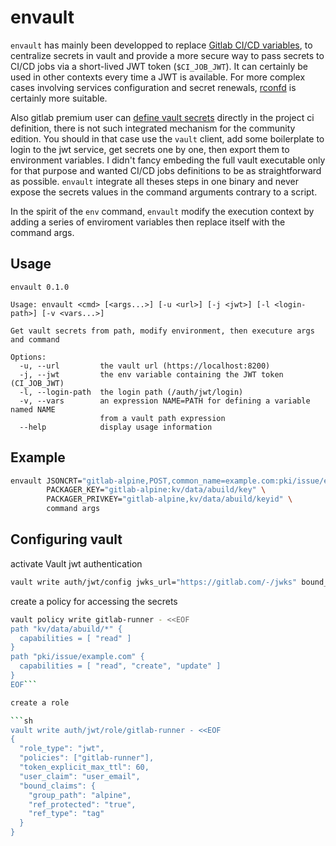 # envault

`envault` has mainly been developped to replace [Gitlab CI/CD variables](https://docs.gitlab.com/ee/ci/variables/),
to centralize secrets in vault and provide a more secure way to pass secrets to CI/CD jobs via a short-lived JWT
token (`$CI_JOB_JWT`). It can certainly be used in other contexts every time a JWT is available. For more complex
cases involving services configuration and secret renewals, [rconfd](https://github.com/eburghar/rconfd.git)
is certainly more suitable.

Also gitlab premium user can [define vault
secrets](https://docs.gitlab.com/ee/ci/secrets/#use-vault-secrets-in-a-ci-job) directly in the project ci definition,
there is not such integrated mechanism for the community edition. You should in that case use the `vault` client, add
some boilerplate to login to the jwt service, get secrets one by one, then export them to environment variables. I
didn't fancy embeding the full vault executable only for that purpose and wanted CI/CD jobs definitions to be as
straightforward as possible. `envault` integrate all theses steps in one binary and never expose the secrets
values in the command arguments contrary to a script.

In the spirit of the `env` command, `envault` modify the execution context by adding a series of enviroment
variables then replace itself with the command args.

## Usage

```
envault 0.1.0

Usage: envault <cmd> [<args...>] [-u <url>] [-j <jwt>] [-l <login-path>] [-v <vars...>]

Get vault secrets from path, modify environment, then executure args and command

Options:
  -u, --url         the vault url (https://localhost:8200)
  -j, --jwt         the env variable containing the JWT token (CI_JOB_JWT)
  -l, --login-path  the login path (/auth/jwt/login)
  -v, --vars        an expression NAME=PATH for defining a variable named NAME
                    from a vault path expression
  --help            display usage information
```

## Example

```sh
envault JSONCRT="gitlab-alpine,POST,common_name=example.com:pki/issue/example.com" \
        PACKAGER_KEY="gitlab-alpine:kv/data/abuild/key" \
        PACKAGER_PRIVKEY="gitlab-alpine,kv/data/abuild/keyid" \
        command args
```

## Configuring vault

activate Vault jwt authentication

```sh
vault write auth/jwt/config jwks_url="https://gitlab.com/-/jwks" bound_issuer="gitlab.com"
```

create a policy for accessing the secrets

```sh
vault policy write gitlab-runner - <<EOF
path "kv/data/abuild/*" {
  capabilities = [ "read" ]
}
path "pki/issue/example.com" {
  capabilities = [ "read", "create", "update" ]
}
EOF```

create a role

```sh
vault write auth/jwt/role/gitlab-runner - <<EOF
{
  "role_type": "jwt",
  "policies": ["gitlab-runner"],
  "token_explicit_max_ttl": 60,
  "user_claim": "user_email",
  "bound_claims": {
    "group_path": "alpine",
    "ref_protected": "true",
    "ref_type": "tag"
  }
}
```
